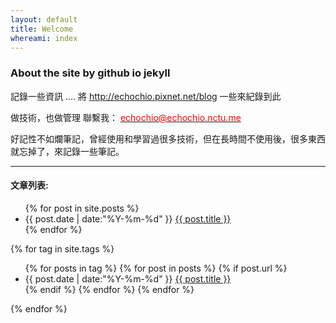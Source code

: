 ```yaml
---
layout: default
title: Welcome
whereami: index
---
```

### About the site by github io jekyll
記錄一些資訊 .... 將 http://echochio.pixnet.net/blog 一些來紀錄到此

做技術，也做管理 聯繫我： [<font color='red'>echochio@echochio.nctu.me </font>](mailto:echochio@echochio.nctu.me)

好記性不如爛筆記，曾經使用和學習過很多技術，但在長時間不使用後，很多東西就忘掉了，來記錄一些筆記。

---

#### 文章列表:

<div class="post-list-body">
    <div post-cate="All">
        <ul>
            {% for post in site.posts %}
            <li>{{ post.date | date:"%Y-%m-%d" }} <a href="{{ post.url }}"> {{ post.title }}</a></li>
            {% endfor %}
        </ul>
    </div>
    {% for tag in site.tags %}
      <div post-cate="{{tag | first}}">
        <ul>
        {% for posts in tag  %}
          {% for post in posts %}
            {% if post.url %}
              <li>{{ post.date | date:"%Y-%m-%d" }} <a href="{{ post.url }}"> {{ post.title }}</a></li>
            {% endif %}
          {% endfor %}
        {% endfor %}
        </ul>
      </div>
    {% endfor %}
</div>
